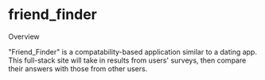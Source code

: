 # friend_finder

Overview

"Friend_Finder" is a compatability-based application similar to a dating app. This full-stack site will take in results from users' surveys, then compare their answers with those from other users.
